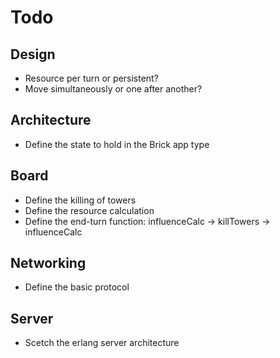 # Todo

## Design
* Resource per turn or persistent?
* Move simultaneously or one after another?

## Architecture
* Define the state to hold in the Brick app type

## Board
* Define the killing of towers
* Define the resource calculation
* Define the end-turn function: influenceCalc -> killTowers -> influenceCalc

## Networking
* Define the basic protocol

## Server
* Scetch the erlang server architecture
